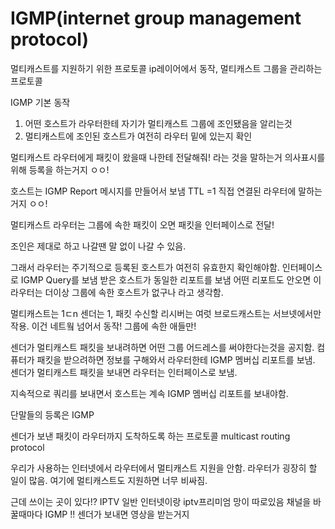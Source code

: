 # IGMP(internet group management protocol)

멀티캐스트를 지원하기 위한 프로토콜
ip레이어에서 동작, 멀티캐스트 그룹을 관리하는 프로토콜

IGMP 기본 동작

1. 어떤 호스트가 라우터한테 자기가 멀티캐스트 그룹에 조인됐음을 알리는것
2. 멀티캐스트에 조인된 호스트가 여전히 라우터 밑에 있는지 확인

멀티캐스트 라우터에게 패킷이 왔을때 나한테 전달해줘! 라는 것을 말하는거
의사표시를 위해 등록을 하는거지 ㅇㅇ!

호스트는 IGMP Report 메시지를 만들어서 보냄 TTL =1 직접 연결된 라우터에 말하는거지 ㅇㅇ!

멀티캐스트 라우터는 그룹에 속한 패킷이 오면 패킷을 인터페이스로 전달!

조인은 제대로 하고 나갈땐 말 없이 나갈 수 있음.

그래서 라우터는 주기적으로 등록된 호스트가 여전히 유효한지 확인해야함.
인터페이스로 IGMP Query를 보냄 받은 호스트가 동일한 리포트를 보냄
어떤 리포트도 안오면 이 라우터는 더이상 그룹에 속한 호스트가 없구나 라고 생각함.

멀티캐스트는 1ㄷn 센더는 1, 패킷 수신할 리시버는 여럿
브로드캐스트는 서브넷에서만 작용. 이건 네트웤 넘어서 동작! 그룹에 속한 애들만!

센더가 멀티캐스트 패킷을 보내려하면 어떤 그룹 어드레스를 써야한다는것을 공지함.
컴퓨터가 패킷을 받으려하면 정보를 구해와서 라우터한테 IGMP 멤버십 리포트를 보냄.
센더가 멀티캐스트 패킷을 보내면 라우터는 인터페이스로 보냄.

지속적으로 쿼리를 보내면서 호스트는 계속 IGMP 멤버십 리포트를 보내야함.

단말들의 등록은 IGMP

센더가 보낸 패킷이 라우터까지 도착하도록 하는 프로토콜 multicast routing protocol

우리가 사용하는 인터넷에서 라우터에서 멀티캐스트 지원을 안함.
라우터가 굉장히 할 일이 많음. 여기에 멀티캐스트도 지원하면 너무 비싸짐.

근데 쓰이는 곳이 있다!? IPTV
일반 인터넷이랑 iptv프리미엄 망이 따로있음
채널을 바꿀때마다 IGMP !!
센더가 보내면 영상을 받는거지
